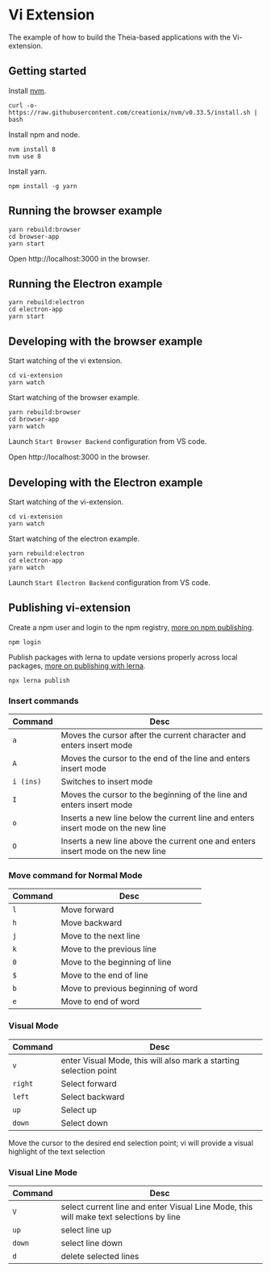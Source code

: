 # Vi Extension
The example of how to build the Theia-based applications with the Vi-extension.

## Getting started

Install [nvm](https://github.com/creationix/nvm#install-script).

    curl -o- https://raw.githubusercontent.com/creationix/nvm/v0.33.5/install.sh | bash

Install npm and node.

    nvm install 8
    nvm use 8

Install yarn.

    npm install -g yarn

## Running the browser example

    yarn rebuild:browser
    cd browser-app
    yarn start

Open http://localhost:3000 in the browser.

## Running the Electron example

    yarn rebuild:electron
    cd electron-app
    yarn start

## Developing with the browser example

Start watching of the vi extension.

    cd vi-extension
    yarn watch

Start watching of the browser example.

    yarn rebuild:browser
    cd browser-app
    yarn watch

Launch `Start Browser Backend` configuration from VS code.

Open http://localhost:3000 in the browser.

## Developing with the Electron example

Start watching of the vi-extension.

    cd vi-extension
    yarn watch

Start watching of the electron example.

    yarn rebuild:electron
    cd electron-app
    yarn watch

Launch `Start Electron Backend` configuration from VS code.

## Publishing vi-extension

Create a npm user and login to the npm registry, [more on npm publishing](https://docs.npmjs.com/getting-started/publishing-npm-packages).

    npm login

Publish packages with lerna to update versions properly across local packages, [more on publishing with lerna](https://github.com/lerna/lerna#publish).

    npx lerna publish

### Insert commands
|Command | Desc |
|--------|------|
| `a` | Moves the cursor after the current character and enters insert mode |
| `A` | Moves the cursor to the end of the line and enters insert mode |
| `i (ins)` | Switches to insert mode |
| `I` | Moves the cursor to the beginning of the line and enters insert mode |
| `o` | Inserts a new line below the current line and enters insert mode on the new line |
| `O` | Inserts a new line above the current one and enters insert mode on the new line |

### Move command for Normal Mode
|Command | Desc |
|--------|------|
| `l` | Move forward |
| `h` | Move backward |
| `j` | Move to the next line |
| `k` | Move to the previous line |
| `0` | Move to the beginning of line |
| `$` | Move to the end of line |
| `b` | Move to previous beginning of word |
| `e` | Move to end of word |

### Visual Mode
|Command | Desc |
|--------|------|
| `v` | enter Visual Mode, this will also mark a starting selection point |
| `right` | Select forward |
| `left` | Select backward |
| `up` | Select up |
| `down` | Select down |

Move the cursor to the desired end selection point; vi will provide a visual highlight of the text selection

### Visual Line Mode
|Command | Desc |
|--------|------|
| `V` | select current line and enter Visual Line Mode, this will make text selections by line |
| `up` | select line up |
| `down` | select line down |
| `d` | delete selected lines |
